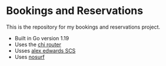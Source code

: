 # Bookings and Reservations

This is the repository for my bookings and reservations project.

- Built in Go version 1.19
- Uses the [chi router](https://github.com/go-chi/chi)
- Usses [alex edwards SCS](https://github.com/alexedwards/scs/v2)
- Uses [nosurf](https://github.com/justinas/nosurf)
